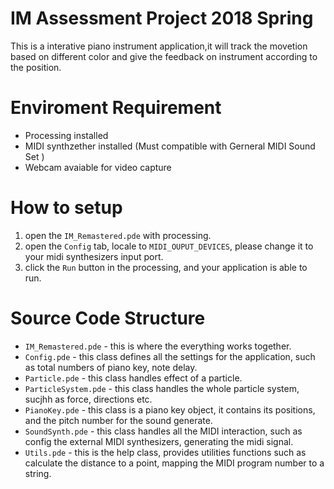 # IM Assessment Project 2018 Spring
This is a interative piano instrument application,it will track the movetion based on different color and give the feedback on instrument according to the position.
# Enviroment Requirement
- Processing installed
- MIDI synthzether installed (Must compatible with Gerneral MIDI Sound Set )
- Webcam avaiable for video capture
# How to setup
1. open the `IM_Remastered.pde` with processing.
2. open the `Config` tab, locale to `MIDI_OUPUT_DEVICES`, please change it to your midi synthesizers input port.
3. click the `Run` button in the processing, and your application is able to run.
# Source Code Structure
- `IM_Remastered.pde` - this is where the everything works together.
- `Config.pde` - this class defines all the settings for the application, such as total numbers of piano key, note delay.
- `Particle.pde` - this class handles effect of a particle.
- `ParticleSystem.pde` - this class handles the whole particle system, sucjhh as force, directions etc.
- `PianoKey.pde` - this class is a piano key object, it contains its positions, and the pitch number for the sound generate.
- `SoundSynth.pde` - this class handles all the MIDI interaction, such as config the external MIDI synthesizers, generating the midi signal.
- `Utils.pde` - this is the help class, provides utilities functions such as calculate the distance to a point, mapping the MIDI program number to a string.